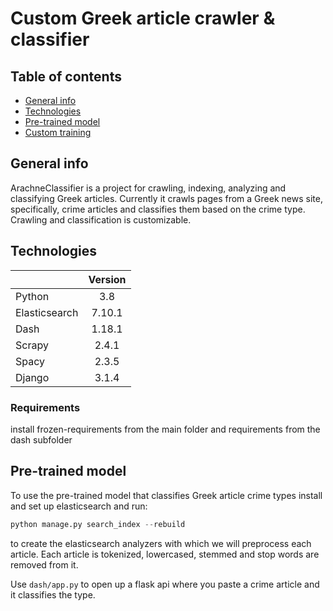 # Custom Greek article crawler & classifier

## Table of contents

* [General info](#general-info)
* [Technologies](#technologies)
* [Pre-trained model](#technologies)
* [Custom training](#setup)

## General info

ArachneClassifier is a project for crawling, indexing, analyzing and classifying Greek articles. 
Currently it crawls pages from a Greek news site, specifically, crime articles and classifies them based on the crime type. Crawling and classification is customizable. 

## Technologies

| |Version|
| ------------- |:-------------:|
| Python         |3.8  |
| Elasticsearch | 7.10.1|
| Dash | 1.18.1|
| Scrapy| 2.4.1|
| Spacy |2.3.5 |
| Django| 3.1.4|

### Requirements

install frozen-requirements from the main folder and requirements from the dash subfolder

## Pre-trained model
To use the pre-trained model that classifies Greek article crime types install and set up elasticsearch and  run: 
```python
python manage.py search_index --rebuild
```
to create the elasticsearch analyzers with which we will preprocess each article. Each article is tokenized, lowercased, stemmed and stop words are removed from it. 

Use ``dash/app.py`` to open up a flask api where you paste a crime article and it classifies the type.

